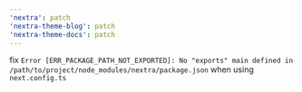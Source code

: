 ```yaml
---
'nextra': patch
'nextra-theme-blog': patch
'nextra-theme-docs': patch
---
```


fix `Error [ERR_PACKAGE_PATH_NOT_EXPORTED]: No "exports" main defined in /path/to/project/node_modules/nextra/package.json` when using `next.config.ts`
